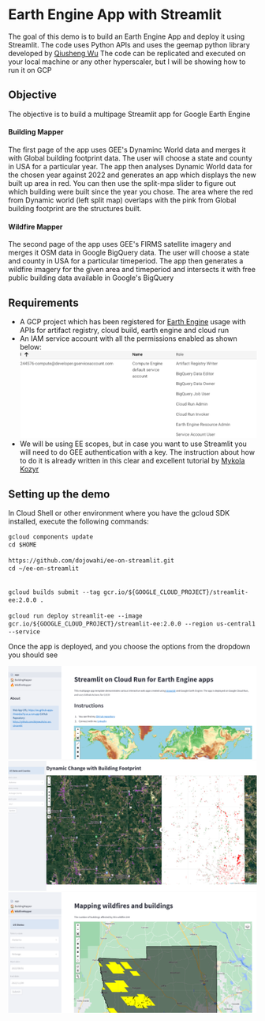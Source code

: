 # Earth Engine App with Streamlit
The goal of this demo is to build an Earth Engine App and deploy it using Streamlit.
The code uses Python APIs and uses the geemap python library developed by [Qiusheng Wu](https://geemap.org/)
The code can be replicated and executed on your local machine or any other hyperscaler, but I will be showing how to run it on GCP

## Objective

The objective is to build a multipage Streamlit app for Google Earth Engine
#### Building Mapper
The first page of the app uses GEE's Dynaminc World data and merges it with Global building footprint data. The user will choose a state and county in USA for a particular year. The app then analyses Dynamic World data for the chosen year against 2022 and generates an app which displays the new built up area in red. You can then use the split-mpa slider to figure out which building were built since the year you chose. The area where the red from Dynamic world (left split map) overlaps with the pink from Global building footprint are the structures built.

#### Wildfire Mapper
The second page of the app uses GEE's FIRMS satellite imagery and merges it OSM data in Google BigQuery data. The user will choose a state and county in USA for a particular timeperiod. The app then generates a wildfire imagery for the given area and timeperiod and intersects it with free public building data available in Google's BigQuery

## Requirements

* A GCP project which has been registered for [Earth Engine](https://developers.google.com/earth-engine/cloud/earthengine_cloud_project_setup) usage with APIs for artifact registry, cloud build, earth engine and cloud run
* An IAM service account with all the permissions enabled as shown below:
  ![IAM permission](/data/sa_iam_permission.png)
* We will be using EE scopes, but in case you want to use Streamlit you will need to do GEE authentication with a key. The instruction about how to do it is already written in this clear and excellent tutorial by 
[Mykola Kozyr](https://medium.com/@mykolakozyr/using-google-earth-engine-in-a-streamlit-app-62c729793007)


## Setting up the demo
In Cloud Shell or other environment where you have the gcloud SDK installed, execute the following commands:
```console
gcloud components update 
cd $HOME

https://github.com/dojowahi/ee-on-streamlit.git
cd ~/ee-on-streamlit


gcloud builds submit --tag gcr.io/${GOOGLE_CLOUD_PROJECT}/streamlit-ee:2.0.0 .

gcloud run deploy streamlit-ee --image gcr.io/${GOOGLE_CLOUD_PROJECT}/streamlit-ee:2.0.0 --region us-central1 --service
```
Once the app is deployed, and you choose the options from the dropdown you should see

![App output](/data/app_home.png)
![Page 1 -Building Mapper](/data/building.png)
![Page 2 - Wildfire Mapper](/data/wildfire.png)

